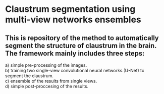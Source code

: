 # Claustrum segmentation using multi-view networks ensembles

## This is repository of the method to automatically segment the structure of claustrum in the brain. The framework mainly includes three steps:

a) simple pre-processing of the images.  <br />
b) training two single-view convolutional neural networks (U-Net) to segment the claustrum.  <br />
c) ensemble of the results from single views.  <br />
d) simple post-proccesing of the results. 
